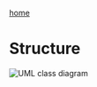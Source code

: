[home](../README.md)

# Structure

![UML class diagram](http://www.plantuml.com/plantuml/png/ZLHVQzim47_Ffp3inQMa7y24qB6qBEnX8ylOIobSh8id9alPwPmi57_tIMuLE-8OrOj1lp_tvtI-zmp4NMjc1wX_GuF5Kx5OQCj85inoMRpCYd26YptKMAmP2TZHnwOXR81nrb-aN_009wkVjYTj6DMR5dQU2MekBfADS_m6nlEI67tn0Gu7SowhbMj1suSZMhwfYgFJIcGJrexKzXTmMGtaRt0s3jHKqsS5h83X4n1ff4aEjmqcSHdKKpFPPKmmGnuiQpv_rfuTdKLihJ1yznf9X3UuHq9ROvRUEcOcM_IvqPyE67RcoWB3fV5brUg_63kqSyw8whpu7FhkEgfHlMOodQDdO5ttnMsSY_K1xXWVoRLbTTMLcqemkgfrCmmMrK3pvKN0XD3AIOzurhVqOgFBbk28v6Dh5fCHBaNBHsTKP8ebTdOVuBBoJDesmJgnnzW38I2l5374K6SA8ZNWguqEAs3SwXRNIIYQ_TJsV_cU0bnMG0Hn08ayHetuZqCCDt0c8V9t-NntTxtCaIMCD18bvdG5d-VpR9c4U7E1DBRklHx2QavVZSmOLodWylQboOiCoIJVhpGB6St_k2CjxKC_kqUhkjRy0m00)
